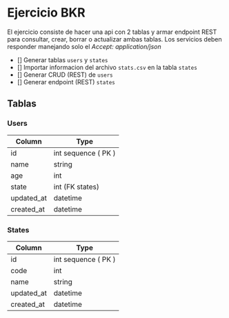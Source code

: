 # Ejercicio BKR

El ejercicio consiste de hacer una api con 2 tablas y armar endpoint REST para consultar,
crear, borrar o actualizar ambas tablas. Los servicios deben responder manejando solo el *Accept: application/json*

- [] Generar tablas `users` y `states`
- [] Importar informacion del archivo `stats.csv` en la tabla `states`
- [] Generar CRUD (REST) de `users`
- [] Generar endpoint (REST) `states`


## Tablas


### Users

Column | Type
------ | ----
id | int sequence ( PK )
name | string
age | int
state | int (FK states)
updated_at | datetime
created_at | datetime

### States
Column | Type
------ | ----
id | int sequence ( PK )
code | int
name | string
updated_at | datetime
created_at | datetime
